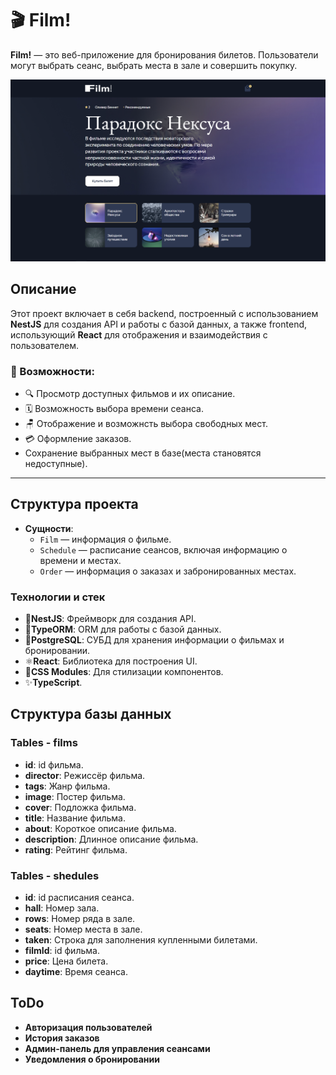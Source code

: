 # 🎬 Film!

**Film!** — это веб-приложение для бронирования билетов. Пользователи могут выбрать сеанс, выбрать места в зале и совершить покупку.

![Главная страница](./frontend/public/film.PNG)

## Описание

Этот проект включает в себя backend, построенный с использованием **NestJS** для создания API и работы с базой данных, а также frontend, использующий **React** для отображения и взаимодействия с пользователем.

### 🚀 Возможности:

- 🔍 Просмотр доступных фильмов и их описание.
- 🗓️ Возможность выбора времени сеанса.
- 🪑 Отображение и возможнсть выбора свободных мест.
- 💳 Оформление заказов.
- Сохранение выбранных мест в базе(места становятся недоступные).

---

## Структура проекта
- **Сущности**:
  - `Film` — информация о фильме.
  - `Schedule` — расписание сеансов, включая информацию о времени и местах.
  - `Order` — информация о заказах и забронированных местах.

### Технологии и стек
- 🧠**NestJS**: Фреймворк для создания API.
- 🧱**TypeORM**: ORM для работы с базой данных.
- 🐘**PostgreSQL**: СУБД для хранения информации о фильмах и бронировании.
- ⚛️**React**: Библиотека для построения UI.
- 🎨**CSS Modules**: Для стилизации компонентов.
- ✨**TypeScript**.

## Структура базы данных

### Tables - films
- **id**: id фильма.
- **director**: Режиссёр фильма.
- **tags**: Жанр фильма.
- **image**: Постер фильма.
- **cover**: Подложка фильма.
- **title**: Название фильма.
- **about**: Короткое описание фильма.
- **description**: Длинное описание фильма.
- **rating**: Рейтинг фильма.

### Tables - shedules
- **id**: id расписания сеанса.
- **hall**: Номер зала.
- **rows**: Номер ряда в зале.
- **seats**: Номер места в зале.
- **taken**: Строка для заполнения купленными билетами.
- **filmId**: id фильма.
- **price**: Цена билета.
- **daytime**: Время сеанса.

## ToDo
- **Авторизация пользователей**
- **История заказов**
- **Админ-панель для управления сеансами**
- **Уведомления о бронировании**


